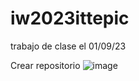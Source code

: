# iw2023ittepic
trabajo de clase el 01/09/23

Crear repositorio
![image](https://github.com/IvanRobles19/iw2023ittepic/assets/107086571/bd60d85b-d9cc-4ce4-b6cf-1ff612c12d0c)
